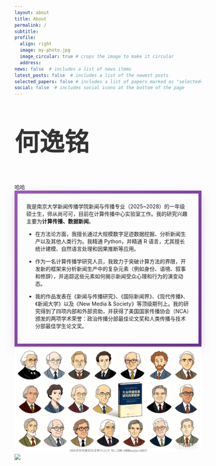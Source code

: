 ```yaml
---
layout: about
title: About
permalink: /
subtitle: 
profile:
  align: right
  image: my-photo.jpg
  image_circular: true # crops the image to make it circular
  address: 
news: false  # includes a list of news items
latest_posts: false  # includes a list of the newest posts
selected_papers: false # includes a list of papers marked as "selected={true}"
social: false  # includes social icons at the bottom of the page
---
```


<p style="font-size: 4.8em; font-weight: bold; color: #333;">
 何逸铭

</p>
哈哈
<div class="about-purple-box">
我是南京大学新闻传播学院新闻与传播专业（2025~2028）的一年级硕士生，师从尚可可，目前在计算传播中心实验室工作。我的研究兴趣主要为<strong>计算传播、数据新闻</strong>。

- 在方法论方面，我擅长通过大规模数字足迹数据挖掘、分析新闻生产以及其他人类行为。我精通 Python，并精通 R 语言，尤其擅长统计建模、自然语言处理和因果推断等应用。

- 作为一名计算传播学研究人员，我致力于突破计算方法的界限，开发新的框架来分析新闻生产中的复杂元素（例如身份、语境、叙事和修辞），并追踪这些元素如何揭示新闻受众心理和行为的演变动态。

- 我的作品发表在《新闻与传播研究》、《国际新闻界》、《现代传播》、《新闻大学》以及《New Media & Society》等顶级期刊上。我的研究得到了四项内部和外部资助，并获得了美国国家传播协会（NCA）颁发的两项学术荣誉：政治传播分部最佳论文奖和人类传播与技术分部最佳学生论文奖。
</div>

<img src="/assets/img/my-photo2.jpg" align="middle" width="800px">


<br>

<a href="https://github.com/SocratesClub/SocratesClub.github.io/edit/master/_pages/about.md">
  <img src="https://user-images.githubusercontent.com/543384/192227995-fdb3a693-2f68-4dc4-b9bd-06053066322f.png" width = "800" align="middle" />
</a>

<br>

<style>
.about-purple-box {
  display: inline-block;          
  border: 8px solid;
  border-image: linear-gradient(135deg, #9b59b6 0%, #6a3093 100%) 1;
  border-radius: 12px;
  box-shadow: 0 8px 24px rgba(154, 89, 182, 0.25);
  padding: 1.5rem;                
  margin: 0 auto;                
}
</style>
